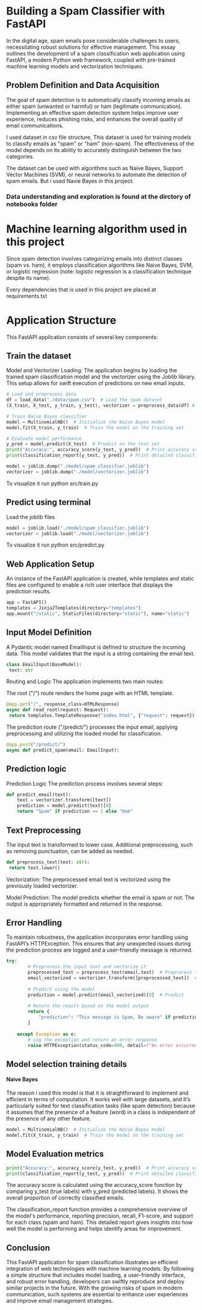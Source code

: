# Building a Spam Classifier with FastAPI

In the digital age, spam emails pose considerable challenges to users, necessitating robust solutions for effective management. This essay outlines the development of a spam classification web application using FastAPI, a modern Python web framework, coupled with pre-trained machine learning models and vectorization techniques.

## Problem Definition and Data Acquisition

The goal of spam detection is to automatically classify incoming emails as either spam (unwanted or harmful) or ham (legitimate communication). Implementing an effective spam detection system helps improve user experience, reduces phishing risks, and enhances the overall quality of email communications.

I used dataset in csv file structure, This dataset is used for training models to classify emails as "spam" or "ham" (non-spam). The effectiveness of the model depends on its ability to accurately distinguish between the two categories.

The dataset can be used with algorithms such as Naive Bayes, Support Vector Machines (SVM), or neural networks to automate the detection of spam emails. But i used Navie Bayes in this project. 

 ### Data understanding and exploration is found at the dirctory of notebooks folder

# Machine learning algorithm used in this project
Since spam detection involves categorizing emails into distinct classes (spam vs. ham), it employs classification algorithms like Naive Bayes, SVM, or logistic regression (note: logistic regression is a classification technique despite its name).

Every dependencies that is used in this project are placed at requirements.txt

# Application Structure

This FastAPI application consists of several key components:
## Train the dataset

Model and Vectorizer Loading: The application begins by loading the trained spam classification model and the vectorizer using the Joblib library. This setup allows for swift execution of predictions on new email inputs.

```python
# Load and preprocess data  
df = load_data("./data/spam.csv")  # Load the spam dataset  
(X_train, X_test, y_train, y_test), vectorizer = preprocess_data(df) # Preprocess and split the data  

# Train Naive Bayes classifier  
model = MultinomialNB()  # Initialize the Naive Bayes model  
model.fit(X_train, y_train)  # Train the model on the training set  

# Evaluate model performance  
y_pred = model.predict(X_test)  # Predict on the test set  
print("Accuracy:", accuracy_score(y_test, y_pred))  # Print accuracy score  
print(classification_report(y_test, y_pred))  # Print detailed classification metrics

model = joblib.dump("./model/spam_classifier.joblib")  
vectorizer = joblib.dump("./model/vectorizer.joblib")
```

To visualize it run python src/train.py

## Predict using terminal
Load the joblib files 

 ```python
model = joblib.load("./model/spam_classifier.joblib")
vectorizer = joblib.load("./model/vectorizer.joblib")
 ```

To visualize it run python src/predict.py

## Web Application Setup

An instance of the FastAPI application is created, while templates and static files are configured to enable a rich user interface that displays the prediction results.

```python
app = FastAPI()  
templates = Jinja2Templates(directory="templates")  
app.mount("/static", StaticFiles(directory="static"), name="static")
```
## Input Model Definition

A Pydantic model named EmailInput is defined to structure the incoming data. This model validates that the input is a string containing the email text.

```python
class EmailInput(BaseModel):  
 text: str
```
Routing and Logic
The application implements two main routes:

The root ("/") route renders the home page with an HTML template.

```python
@app.get("/", response_class=HTMLResponse)  
async def read_root(request: Request):  
 return templates.TemplateResponse("index.html", {"request": request})
```
The prediction route ("/predict/") processes the input email, applying preprocessing and utilizing the loaded model for classification.

```python
@app.post("/predict/")  
async def predict_spam(email: EmailInput):
```
## Prediction logic

Prediction Logic
The prediction process involves several steps:

```python
def predict_email(text):
    text = vectorizer.transform([text])
    prediction = model.predict(text)[0]
    return "Spam" if prediction == 1 else "Ham"
```

## Text Preprocessing

The input text is transformed to lower case. Additional preprocessing, such as removing punctuation, can be added as needed.

```python
def preprocess_text(text: str):  
 return text.lower()
```

Vectorization: The preprocessed email text is vectorized using the previously loaded vectorizer.

Model Prediction: The model predicts whether the email is spam or not. The output is appropriately formatted and returned in the response.

## Error Handling

To maintain robustness, the application incorporates error handling using FastAPI’s HTTPException. This ensures that any unexpected issues during the prediction process are logged and a user-friendly message is returned.

```python
try:  
        # Preprocess the input text and vectorize it  
        preprocessed_text = preprocess_text(email.text)  # Preprocess the input  
        email_vectorized = vectorizer.transform([preprocessed_text])  # Vectorize the preprocessed text  
        
        # Predict using the model  
        prediction = model.predict(email_vectorized)[0]  # Predict  
        
        # Return the result based on the model output  
        return {  
            "prediction": "This message is Spam, Be aware" if prediction == 1 else "This message is not Spam, You can read it"  
        }  
    
    except Exception as e:  
        # Log the exception and return an error response  
        raise HTTPException(status_code=400, detail=f"An error occurred during prediction: {str(e)}")  
```

## Model selection training details

#### Naive Bayes
The reason i used this model is that it is straightforward to implement and efficient in terms of computation. It works well with large datasets, and  It’s particularly suited for text classification tasks (like spam detection) because it assumes that the presence of a feature (word) in a class is independent of the presence of any other feature.

```python
model = MultinomialNB()  # Initialize the Naive Bayes model  
model.fit(X_train, y_train)  # Train the model on the training set
```

## Model Evaluation metrics

```python
print("Accuracy:", accuracy_score(y_test, y_pred))  # Print accuracy score  
print(classification_report(y_test, y_pred))  # Print detailed classification report
```
The accuracy score is calculated using the accuracy_score function by comparing y_test (true labels) with y_pred (predicted labels). It shows the overall proportion of correctly classified emails.

The classification_report function provides a comprehensive overview of the model's performance, reporting precision, recall, F1-score, and support for each class (spam and ham). This detailed report gives insights into how well the model is performing and helps identify areas for improvement.

## Conclusion

This FastAPI application for spam classification illustrates an efficient integration of web technologies with machine learning models. By following a simple structure that includes model loading, a user-friendly interface, and robust error handling, developers can swiftly reproduce and deploy similar projects in the future. With the growing risks of spam in modern communication, such systems are essential to enhance user experiences and improve email management strategies.

